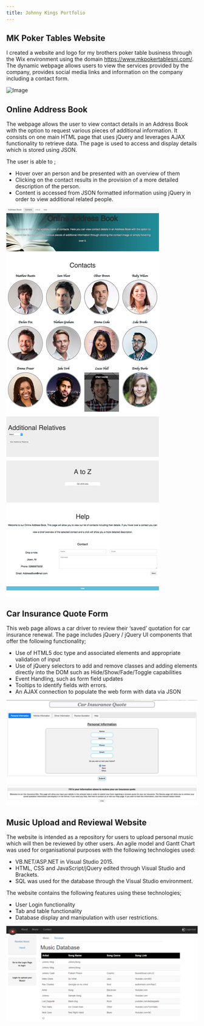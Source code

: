 ```yaml
---
title: Johnny Kings Portfolio
---
```


## MK Poker Tables Website

I created a website and logo for my brothers poker table business through the Wix environment using the domain https://www.mkpokertablesni.com/. The dynamic webpage allows users to view the services provided by the company, provides social media links and information on the company including a contact form.

 ![Image](MKPokerScreen.png)
 
 
## Online Address Book

The webpage allows the user to view contact details in an Address Book with the option to request various pieces of additional information. It consists on one main HTML page that uses jQuery and leverages AJAX functionality to retrieve data. The page is used to access and display details which is stored using JSON.

The user is able to ;
 - Hover over an person and be presented with an overview of them
 - Clicking on the contact results in the provision of a more detailed description of the person.
 - Content is accessed from JSON formatted information using jQuery in order to view additional related people.
 
 ![Image](AddressBook.png)
 
 
 ## Car Insurance Quote Form
 
This web page allows a car driver to review their ‘saved’ quotation for car insurance renewal. The page includes jQuery / jQuery UI components that offer the following functionality;
- Use of HTML5 doc type and associated elements and appropriate validation of input
- Use of jQuery selectors to add and remove classes and adding elements directly into the DOM such as Hide/Show/Fade/Toggle capabilities
- Event Handling, such as form field updates
- Tooltips to identify fields with errors.
- An AJAX connection to populate the web form with data via JSON

 ![Image](carins.png)
 
 
 ## Music Upload and Reviewal Website

The website is intended as a repository for users to upload personal music which will then be reviewed by other users. An agile model and Gantt Chart was used for organisational purposes with the following technologies used: 
- VB.NET/ASP.NET in Visual Studio 2015. 
- HTML, CSS and JavaScript/jQuery edited through Visual Studio and Brackets.
- SQL was used for the database through the Visual Studio environment.

The website contains the following features using these technologies;
- User Login functionality
- Tab and table functionality
- Database display and manipulation with user restrictions.

 ![Image](FinalLayoutMusicpage.PNG)
